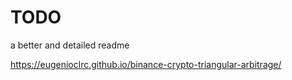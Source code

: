 # TODO
a better and detailed readme

https://eugenioclrc.github.io/binance-crypto-triangular-arbitrage/

